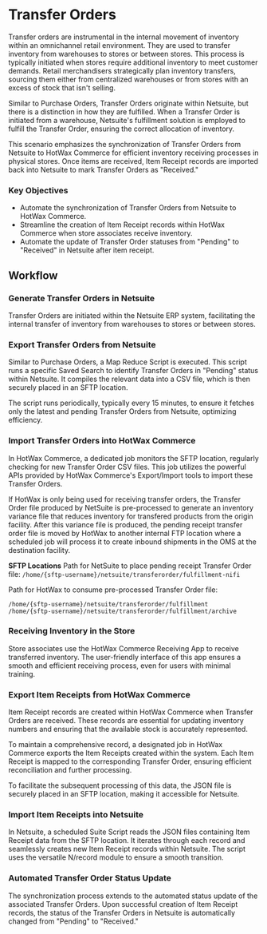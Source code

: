 # Transfer Orders
Transfer orders are instrumental in the internal movement of inventory within an omnichannel retail environment. They are used to transfer inventory from warehouses to stores or between stores. This process is typically initiated when stores require additional inventory to meet customer demands. Retail merchandisers strategically plan inventory transfers, sourcing them either from centralized warehouses or from stores with an excess of stock that isn't selling.

Similar to Purchase Orders, Transfer Orders originate within Netsuite, but there is a distinction in how they are fulfilled. When a Transfer Order is initiated from a warehouse, Netsuite's fulfillment solution is employed to fulfill the Transfer Order, ensuring the correct allocation of inventory.

This scenario emphasizes the synchronization of Transfer Orders from Netsuite to HotWax Commerce for efficient inventory receiving processes in physical stores. Once items are received, Item Receipt records are imported back into Netsuite to mark Transfer Orders as "Received."

### Key Objectives
- Automate the synchronization of Transfer Orders from Netsuite to HotWax Commerce.
- Streamline the creation of Item Receipt records within HotWax Commerce when store associates receive inventory.
- Automate the update of Transfer Order statuses from "Pending" to "Received" in Netsuite after item receipt.

## Workflow

### Generate Transfer Orders in Netsuite
Transfer Orders are initiated within the Netsuite ERP system, facilitating the internal transfer of inventory from warehouses to stores or between stores.


### Export Transfer Orders from Netsuite
Similar to Purchase Orders, a Map Reduce Script is executed. This script runs a specific Saved Search to identify Transfer Orders in "Pending" status within Netsuite. It compiles the relevant data into a CSV file, which is then securely placed in an SFTP location.

The script runs periodically, typically every 15 minutes, to ensure it fetches only the latest and pending Transfer Orders from Netsuite, optimizing efficiency.


### Import Transfer Orders into HotWax Commerce
In HotWax Commerce, a dedicated job monitors the SFTP location, regularly checking for new Transfer Order CSV files. This job utilizes the powerful APIs provided by HotWax Commerce's Export/Import tools to import these Transfer Orders.

If HotWax is only being used for receiving transfer orders, the Transfer Order file produced by NetSuite is pre-processed to generate an inventory variance file that reduces inventory for transfered products from the origin facility. After this variance file is produced, the pending receipt transfer order file is moved by HotWax to another internal FTP location where a scheduled job will process it to create inbound shipments in the OMS at the destination facility.

**SFTP Locations**
Path for NetSuite to place pending receipt Transfer Order file: 
```/home/{sftp-username}/netsuite/transferorder/fulfillment-nifi```

Path for HotWax to consume pre-processed Transfer Order file:
```
/home/{sftp-username}/netsuite/transferorder/fulfillment
/home/{sftp-username}/netsuite/transferorder/fulfillment/archive
```

### Receiving Inventory in the Store
Store associates use the HotWax Commerce Receiving App to receive transferred inventory. The user-friendly interface of this app ensures a smooth and efficient receiving process, even for users with minimal training.

### Export Item Receipts from HotWax Commerce
Item Receipt records are created within HotWax Commerce when Transfer Orders are received. These records are essential for updating inventory numbers and ensuring that the available stock is accurately represented.

To maintain a comprehensive record, a designated job in HotWax Commerce exports the Item Receipts created within the system. Each Item Receipt is mapped to the corresponding Transfer Order, ensuring efficient reconciliation and further processing.

To facilitate the subsequent processing of this data, the JSON file is securely placed in an SFTP location, making it accessible for Netsuite. 


### Import Item Receipts into Netsuite
In Netsuite, a scheduled Suite Script reads the JSON files containing Item Receipt data from the SFTP location. It iterates through each record and seamlessly creates new Item Receipt records within Netsuite. The script uses the versatile N/record module to ensure a smooth transition.

### Automated Transfer Order Status Update
The synchronization process extends to the automated status update of the associated Transfer Orders. Upon successful creation of Item Receipt records, the status of the Transfer Orders in Netsuite is automatically changed from "Pending" to "Received."

